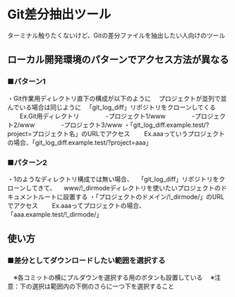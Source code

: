 # Git差分抽出ツール

ターミナル触りたくないけど、Gitの差分ファイルを抽出したい人向けのツール

## ローカル開発環境のパターンでアクセス方法が異なる

### ■パターン1
・Git作業用ディレクトリ直下の構成が以下のように
　プロジェクトが並列で並んでいる場合は同じように
　「git_log_diff」リポジトリをクローンしてくる
　　Ex.Git用ディレクトリ
　　　　-プロジェクト1/www
　　　　-プロジェクト2/www
　　　　-プロジェクト3/www
・「git_log_diff.example.test/?project=プロジェクト名」のURLでアクセス
　　Ex.aaaっていうプロジェクトの場合、「git_log_diff.example.test/?project=aaa」

### ■パターン2

・1のようなディレクトリ構成では無い場合、
　「git_log_diff」リポジトリをクローンしてきて、
　www/!_dirmodeディレクトリを使いたいプロジェクトのドキュメントルートに設置する
・「プロジェクトのドメイン/!_dirmode/」のURLでアクセス
　　Ex.aaaってプロジェクトの場合、「aaa.example.test/!_dirmode/」


## 使い方

### ■差分としてダウンロードしたい範囲を選択する
　※各コミットの横にプルダウンを選択する用のボタンも設置している
　※注意：下の選択は範囲内の下側のさらに一つ下を選択すること
